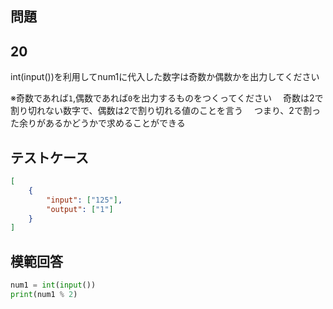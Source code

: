 ## 問題
## 20

int(input())を利用してnum1に代入した数字は奇数か偶数かを出力してください

※奇数であれば`1`,偶数であれば`0`を出力するものをつくってください
　奇数は2で割り切れない数字で、偶数は2で割り切れる値のことを言う
　つまり、2で割った余りがあるかどうかで求めることができる

## テストケース

```json
[
	{
		"input": ["125"],
		"output": ["1"]
	}
]
```
## 模範回答
```python
num1 = int(input())
print(num1 % 2)
```